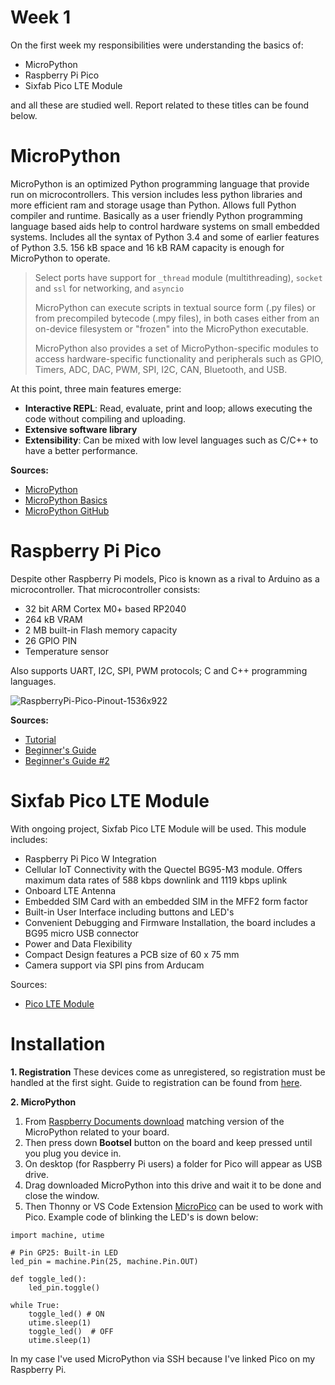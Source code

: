 # Week 1

On the first week my responsibilities were understanding the basics of:
-   MicroPython
-   Raspberry Pi Pico
-   Sixfab Pico LTE Module

and all these are studied well. Report related to these titles can be found below.


# MicroPython
MicroPython is an optimized Python programming language that provide run on microcontrollers. This version includes less python libraries and more efficient ram and storage usage than Python. Allows full Python compiler and runtime. Basically as a user friendly Python programming language based aids help to control hardware systems on small embedded systems. Includes all the syntax of Python 3.4 and some of earlier features of Python 3.5. 156 kB space and 16 kB RAM capacity is enough for MicroPython to operate.

> Select ports have support for `_thread` module (multithreading), `socket` and `ssl` for networking, and `asyncio`
>
> MicroPython can execute scripts in textual source form (.py files) or from precompiled bytecode (.mpy files), in both cases either from an on-device filesystem or "frozen" into the MicroPython executable.
> 
> MicroPython also provides a set of MicroPython-specific modules to access hardware-specific functionality and peripherals such as GPIO, Timers, ADC, DAC, PWM, SPI, I2C, CAN, Bluetooth, and USB.

At this point, three main features emerge:

 - **Interactive REPL**: Read, evaluate, print and loop; allows executing the code without compiling and uploading.
 - **Extensive software library**
 - **Extensibility**: Can be mixed with low level languages such as C/C++ to have a better performance.

**Sources:**
 - [MicroPython](https://micropython.org/)
 - [MicroPython Basics](https://www.digikey.com/en/maker/projects/micropython-basics-what-is-micropython/1f60afd88e6b44c0beb0784063f664fc)
 - [MicroPython GitHub](https://github.com/micropython/micropython)


# Raspberry Pi Pico
Despite other Raspberry Pi models, Pico is known as a rival to Arduino as a microcontroller. That microcontroller consists:

 - 32 bit ARM Cortex M0+ based RP2040 
 - 264 kB VRAM
 - 2 MB built-in Flash memory capacity
 - 26 GPIO PIN
 - Temperature sensor

Also supports UART, I2C, SPI, PWM protocols; C and C++ programming languages.

![RaspberryPi-Pico-Pinout-1536x922](https://github.com/mnyilmaz/Embedded-Linux/assets/68549106/d08d4e1a-7197-4370-bda5-b8af237ea154)

**Sources:**
 - [Tutorial](https://randomnerdtutorials.com/raspberry-pi-pico-vs-code-micropython/#:~:text=If%20you%20like%20to%20program,simpler%20IDEs%2C%20like%20Thonny%20IDE.)
 - [Beginner's Guide](https://maker.robotistan.com/raspberry-pi-pico/)
 - [Beginner's Guide #2](https://omerfarukyildiz.com/raspberry-pi-pico-nedir/)


# Sixfab Pico LTE Module
With ongoing project,  Sixfab Pico LTE Module will be used. This module includes:

-   Raspberry Pi Pico W Integration
-   Cellular IoT Connectivity with the Quectel BG95-M3 module. Offers maximum data rates of 588 kbps downlink and 1119 kbps uplink
-   Onboard LTE Antenna
-   Embedded SIM Card with an embedded SIM in the MFF2 form factor
-   Built-in User Interface including buttons and LED's
-   Convenient Debugging and Firmware Installation, the board includes a BG95 micro USB connector
-   Power and Data Flexibility
-   Compact Design features a PCB size of 60 x 75 mm
-   Camera support via SPI pins from Arducam

Sources:

 - [Pico LTE Module](https://docs.sixfab.com/docs/sixfab-pico-lte-introduction)


# Installation
**1. Registration**
These devices come as unregistered, so registration must be handled at the first sight. Guide to registration can be found from [here](https://docs.sixfab.com/docs/sixfab-pico-lte-getting-started).

**2. MicroPython**
1. From [Raspberry Documents download](https://www.raspberrypi.com/documentation/microcontrollers/micropython.html) matching version of the MicroPython related to your board. 
2. Then press down **Bootsel** button on the board and keep pressed until you plug you device in. 
3. On desktop (for Raspberry Pi users) a folder for Pico will appear as USB drive. 
4. Drag downloaded MicroPython into this drive and wait it to be done and close the window. 
5. Then Thonny or VS Code Extension [MicroPico](https://github.com/paulober/MicroPico?tab=readme-ov-file#requirements) can be used to work with Pico. Example code of blinking the LED's is down below:

```
import machine, utime

# Pin GP25: Built-in LED
led_pin = machine.Pin(25, machine.Pin.OUT)

def toggle_led():
    led_pin.toggle()

while True:
    toggle_led() # ON
    utime.sleep(1)
    toggle_led()  # OFF
    utime.sleep(1)
```

In my case I've used MicroPython via SSH because I've linked Pico on my Raspberry Pi. 
